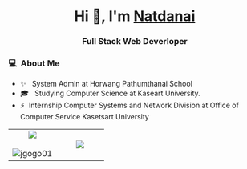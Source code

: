 <h1 align="center">Hi 👋, I'm <a href="https://fb.com/jgogo01" target="blank">
Natdanai</a></h1>
<h3 align="center">Full Stack Web Deverloper</h3>


### 💻 &nbsp;About Me 

- ✨ &nbsp; System Admin at Horwang Pathumthanai School
- 🎓 &nbsp; Studying Computer Science at Kaseart University.
- ⚡&nbsp; Internship Computer Systems and Network Division at Office of Computer Service Kasetsart University

<table border="0" align="center">
<tr border="0">
<td width="50%" align="center">
  <img  align="center"  src="https://github-readme-stats.vercel.app/api?username=jgogo01&theme=dark&show_icons=true&count_private=true" />
  <br></br>
  <img  title="🔥 Get streak stats for your profile at git.io/streak-stats" alt="jgogo01" src="https://github-readme-streak-stats.herokuapp.com/?user=jgogo01&theme=dark&hide_border=true" />
</td>

<td width="50%" align="center">
  <img  align="center"  src="https://github-readme-stats.anuraghazra1.vercel.app/api/top-langs/?username=jgogo01&theme=dark&hide_border=true&no-bg=true&no-frame=true&langs_count=7"/>
  </td>
</tr>
</table>
